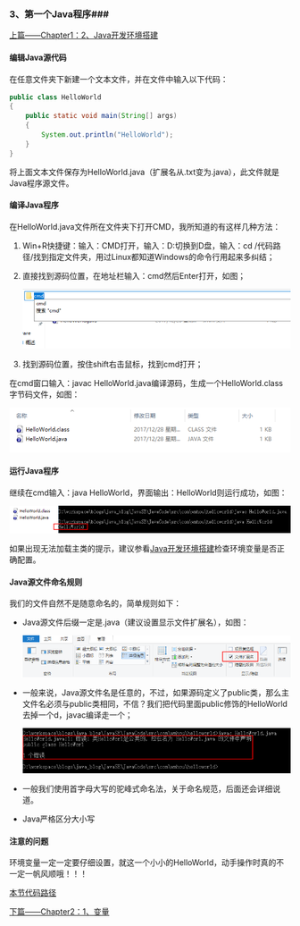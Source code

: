 ### 3、第一个Java程序###

[上篇——Chapter1：2、Java开发环境搭建](2、Java开发环境搭建.md)

#### 编辑Java源代码

在任意文件夹下新建一个文本文件，并在文件中输入以下代码：

```java
public class HelloWorld
{
	public static void main(String[] args)
	{
		System.out.println("HelloWorld");
	}
}
```

将上面文本文件保存为HelloWorld.java（扩展名从.txt变为.java），此文件就是Java程序源文件。

#### 编译Java程序

在HelloWorld.java文件所在文件夹下打开CMD，我所知道的有这样几种方法：

1. Win+R快捷键：输入：CMD打开，输入：D:切换到D盘，输入：cd /代码路径/找到指定文件夹，用过Linux都知道Windows的命令行用起来多纠结；

2. 直接找到源码位置，在地址栏输入：cmd然后Enter打开，如图；

   ![](image/cmd1.png)

3. 找到源码位置，按住shift右击鼠标，找到cmd打开；

在cmd窗口输入：javac HelloWorld.java编译源码，生成一个HelloWorld.class字节码文件，如图：

![](image/javac.png)

#### 运行Java程序

继续在cmd输入：java HelloWorld，界面输出：HelloWorld则运行成功，如图：

![](image/HelloWorld.png)

如果出现无法加载主类的提示，建议参看[Java开发环境搭建](2、Java开发环境搭建)检查环境变量是否正确配置。

#### Java源文件命名规则

我们的文件自然不是随意命名的，简单规则如下：

- Java源文件后缀一定是.java（建议设置显示文件扩展名），如图：

  ![](image/another.png)

- 一般来说，Java源文件名是任意的，不过，如果源码定义了public类，那么主文件名必须与public类相同，不信？我们把代码里面public修饰的HelloWorld去掉一个d，javac编译走一个；

  ![](image/HelloWorldError.png)

- 一般我们使用首字母大写的驼峰式命名法，关于命名规范，后面还会详细说道。

- Java严格区分大小写

#### 注意的问题

环境变量一定一定要仔细设置，就这一个小小的HelloWorld，动手操作时真的不一定一帆风顺哦！！！

[本节代码路径](https://github.com/wmhou/java_blog/tree/master/JavaSE/JavaCode/src/com/wmhou/chapter1)

[下篇——Chapter2：1、变量](https://github.com/wmhou/java_blog/blob/master/JavaSE/Chapter2%20%E5%8F%98%E9%87%8F%E5%92%8C%E6%95%B0%E6%8D%AE%E7%B1%BB%E5%9E%8B/1%E3%80%81%E5%8F%98%E9%87%8F.md)



